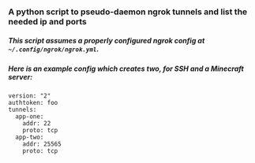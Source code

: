 ### A python script to pseudo-daemon ngrok tunnels and list the needed ip and ports

##### This script assumes a properly configured ngrok config at `~/.config/ngrok/ngrok.yml`. 
##### Here is an example config which creates two, for SSH and a Minecraft server:
```
version: "2"
authtoken: foo
tunnels:
  app-one:
    addr: 22
    proto: tcp
  app-two:
    addr: 25565
    proto: tcp
```
